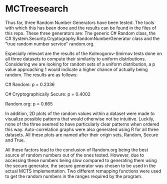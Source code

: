 # MCTreesearch
Thus far, three Random Number Generators have been tested. The tools with which this has been done and the results can be found in the files of this repo. These three generators are: The generic C# Random class, the C# System.Security.Cryptography.RandomNumberGenerator class and the "true random number service" random.org. 

Especially relevant are the results of the Kolmogorov-Smirnov tests done on all three datasets to compute their similarity to uniform distributions. Considering we are looking for random sets of a uniform distribution, a p value approaching 1 would indicate a higher chance of actually being random. The results are as follows:

C# Random: p = 0.2336

C# Cryptographically Secure: p = 0.4002

Random.org: p = 0.665

In addition, 2D plots of the random values within a dataset were made to visualize possible patterns that would otherwise not be intuitive. Luckily, none of the three seemed to have particularly clear patterns when ordered this way.
Auto-correlation graphs were also generated using R for all three datasets. All these plots are named after their origin sets, Random, Secure and True.

All these factors lead to the conclusion of Random.org being the best source of random numbers out of the ones tested. However, due to accessing these numbers being slow compared to generating them using the secure generator, the secure generator was chosen to be used in the actual MCTS implementation. Two different remapping functions were used to get the random numbers in the ranges required by the program.
